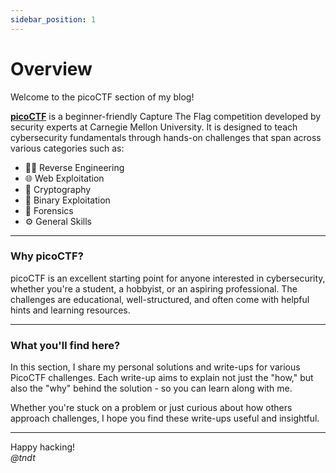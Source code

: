```yaml
---
sidebar_position: 1
---
```


# Overview

Welcome to the picoCTF section of my blog!

**[picoCTF](https://picoctf.org)** is a beginner-friendly Capture The Flag competition developed by security experts at Carnegie Mellon University. It is designed to teach cybersecurity fundamentals through hands-on challenges that span across various categories such as:

- 🕵️‍♂️ Reverse Engineering  
- 🌐 Web Exploitation  
- 🧮 Cryptography  
- 🧠 Binary Exploitation  
- 📁 Forensics  
- ⚙️ General Skills  

---

### Why picoCTF?

picoCTF is an excellent starting point for anyone interested in cybersecurity, whether you're a student, a hobbyist, or an aspiring professional. The challenges are educational, well-structured, and often come with helpful hints and learning resources.

---

### What you'll find here?

In this section, I share my personal solutions and write-ups for various PicoCTF challenges. Each write-up aims to explain not just the "how," but also the "why" behind the solution - so you can learn along with me.

Whether you're stuck on a problem or just curious about how others approach challenges, I hope you find these write-ups useful and insightful.

---

Happy hacking!  
*@tndt*
